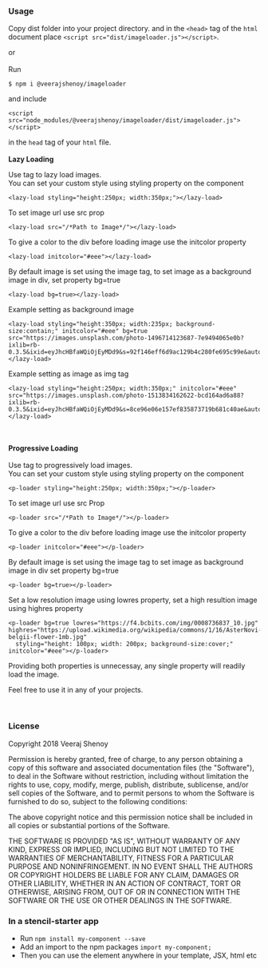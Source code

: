 <h3>Usage</h3>

Copy dist folder into your project directory. and in the ```<head>``` tag of the ```html``` document place  ```<script src="dist/imageloader.js"></script>```.

or <br><br>Run
```
$ npm i @veerajshenoy/imageloader
```
and  include 
```
<script src="node_modules/@veerajshenoy/imageloader/dist/imageloader.js"></script>
```
in the ```head``` tag of your ```html``` file.
<br><br>
<b>Lazy Loading</b>

Use <lazy-load></lazy-load> tag to lazy load images.<br>
You can set your custom style using styling property on the component
```
<lazy-load styling="height:250px; width:350px;"></lazy-load>
```

To set image url use src prop
```
<lazy-load src="/*Path to Image*/"></lazy-load>
```

To give a color to the div before loading image use the initcolor property
```
<lazy-load initcolor="#eee"></lazy-load>
```

By default image is set using the image tag, to set image as a background image in div, set property bg=true
```
<lazy-load bg=true></lazy-load>
```


Example setting as background image
```
<lazy-load styling="height:350px; width:235px; background-size:contain;" initcolor="#eee" bg=true src="https://images.unsplash.com/photo-1496714123687-7e9494065e0b?ixlib=rb-0.3.5&ixid=eyJhcHBfaWQiOjEyMDd9&s=92f146eff6d9ac129b4c280fe695c99e&auto=format&fit=crop&w=634&q=80"></lazy-load>
```


Example setting as image as img tag
```
<lazy-load styling="height:250px; width:350px;" initcolor="#eee" src="https://images.unsplash.com/photo-1513834162622-bcd164ad6a88?ixlib=rb-0.3.5&ixid=eyJhcHBfaWQiOjEyMDd9&s=8ce96e06e157ef835873719b681c40ae&auto=format&fit=crop&w=1050&q=80"></lazy-load>
```

<br><br>
<b>Progressive Loading</b><br><br>
Use <p-loader></p-loader> tag to progressively load images.<br>
You can set your custom style using styling property on the component
```
<p-loader styling="height:250px; width:350px;"></p-loader>
```

To set image url use src Prop
```
<p-loader src="/*Path to Image*/"></p-loader>
```

To give a color to the div before loading image use the initcolor property
```
<p-loader initcolor="#eee"></p-loader>
```

By default image is set using the image tag to set image as background image in div set property bg=true
```
<p-loader bg=true></p-loader>
```

Set a low resolution image using lowres property, set a high resultion image using highres property
```
<p-loader bg=true lowres="https://f4.bcbits.com/img/0008736837_10.jpg" highres="https://upload.wikimedia.org/wikipedia/commons/1/16/AsterNovi-belgii-flower-1mb.jpg"
  styling="height: 100px; width: 200px; background-size:cover;" initcolor="#eee"></p-loader>
  ```

Providing both properties is unnecessay, any single property will readily load the image.

Feel free to use it in any of your projects.






<br>
<h3>License</h3>
Copyright 2018 Veeraj Shenoy

Permission is hereby granted, free of charge, to any person obtaining a copy of this software and associated documentation files (the "Software"), to deal in the Software without restriction, including without limitation the rights to use, copy, modify, merge, publish, distribute, sublicense, and/or sell copies of the Software, and to permit persons to whom the Software is furnished to do so, subject to the following conditions:

The above copyright notice and this permission notice shall be included in all copies or substantial portions of the Software.

THE SOFTWARE IS PROVIDED "AS IS", WITHOUT WARRANTY OF ANY KIND, EXPRESS OR IMPLIED, INCLUDING BUT NOT LIMITED TO THE WARRANTIES OF MERCHANTABILITY, FITNESS FOR A PARTICULAR PURPOSE AND NONINFRINGEMENT. IN NO EVENT SHALL THE AUTHORS OR COPYRIGHT HOLDERS BE LIABLE FOR ANY CLAIM, DAMAGES OR OTHER LIABILITY, WHETHER IN AN ACTION OF CONTRACT, TORT OR OTHERWISE, ARISING FROM, OUT OF OR IN CONNECTION WITH THE SOFTWARE OR THE USE OR OTHER DEALINGS IN THE SOFTWARE.


### In a stencil-starter app
- Run `npm install my-component --save`
- Add an import to the npm packages `import my-component;`
- Then you can use the element anywhere in your template, JSX, html etc
